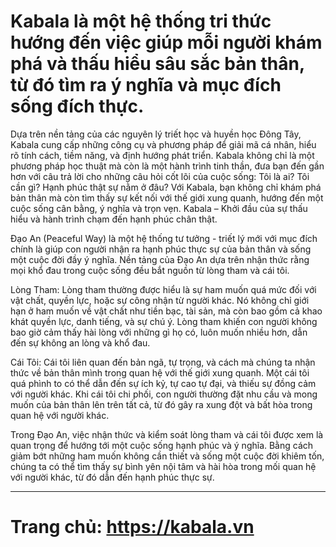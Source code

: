 # Kabala là một hệ thống tri thức hướng đến việc giúp mỗi người khám phá và thấu hiểu sâu sắc bản thân, từ đó tìm ra ý nghĩa và mục đích sống đích thực. 

Dựa trên nền tảng của các nguyên lý triết học và huyền học Đông Tây, Kabala cung cấp những công cụ và phương pháp để giải mã cá nhân, hiểu rõ tính cách, tiềm năng, và định hướng phát triển. Kabala không chỉ là một phương pháp học thuật mà còn là một hành trình tinh thần, đưa bạn đến gần hơn với câu trả lời cho những câu hỏi cốt lõi của cuộc sống: Tôi là ai? Tôi cần gì? Hạnh phúc thật sự nằm ở đâu? Với Kabala, bạn không chỉ khám phá bản thân mà còn tìm thấy sự kết nối với thế giới xung quanh, hướng đến một cuộc sống cân bằng, ý nghĩa và trọn vẹn. Kabala – Khởi đầu của sự thấu hiểu và hành trình chạm đến hạnh phúc chân thật.

Đạo An (Peaceful Way) là một hệ thống tư tưởng - triết lý mới với mục đích chính là giúp con người nhận ra hạnh phúc thực sự của bản thân và sống một cuộc đời đầy ý nghĩa. Nền tảng của Đạo An dựa trên nhận thức rằng mọi khổ đau trong cuộc sống đều bắt nguồn từ lòng tham và cái tôi.

Lòng Tham: Lòng tham thường được hiểu là sự ham muốn quá mức đối với vật chất, quyền lực, hoặc sự công nhận từ người khác. Nó không chỉ giới hạn ở ham muốn về vật chất như tiền bạc, tài sản, mà còn bao gồm cả khao khát quyền lực, danh tiếng, và sự chú ý. Lòng tham khiến con người không bao giờ cảm thấy hài lòng với những gì họ có, luôn muốn nhiều hơn, dẫn đến sự không an lòng và khổ đau.

Cái Tôi: Cái tôi liên quan đến bản ngã, tự trọng, và cách mà chúng ta nhận thức về bản thân mình trong quan hệ với thế giới xung quanh. Một cái tôi quá phình to có thể dẫn đến sự ích kỷ, tự cao tự đại, và thiếu sự đồng cảm với người khác. Khi cái tôi chi phối, con người thường đặt nhu cầu và mong muốn của bản thân lên trên tất cả, từ đó gây ra xung đột và bất hòa trong quan hệ với người khác.


Trong Đạo An, việc nhận thức và kiểm soát lòng tham và cái tôi được xem là quan trọng để hướng tới một cuộc sống hạnh phúc và ý nghĩa. Bằng cách giảm bớt những ham muốn không cần thiết và sống một cuộc đời khiêm tốn, chúng ta có thể tìm thấy sự bình yên nội tâm và hài hòa trong mối quan hệ với người khác, từ đó dẫn đến hạnh phúc thực sự.

---------------------------
# Trang chủ: https://kabala.vn

